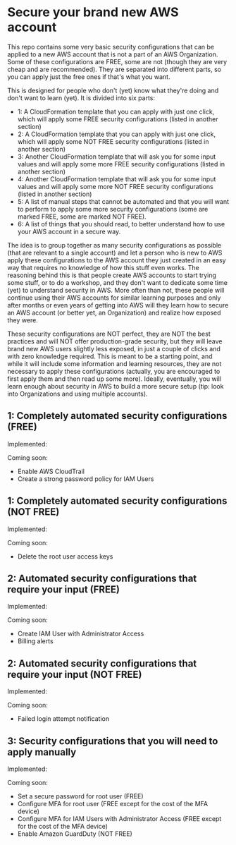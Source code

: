 # Secure your brand new AWS account

This repo contains some very basic security configurations that can be applied to a new AWS account that is not a part of an AWS Organization. Some of these configurations are FREE, some are not (though they are very cheap and are recommended). They are separated into different parts, so you can apply just the free ones if that's what you want.

This is designed for people who don't (yet) know what they're doing and don't want to learn (yet).
It is divided into six parts:
- 1: A CloudFormation template that you can apply with just one click, which will apply some FREE security configurations (listed in another section)
- 2: A CloudFormation template that you can apply with just one click, which will apply some NOT FREE security configurations (listed in another section)
- 3: Another CloudFormation template that will ask you for some input values and will apply some more FREE security configurations (listed in another section)
- 4: Another CloudFormation template that will ask you for some input values and will apply some more NOT FREE security configurations (listed in another section)
- 5: A list of manual steps that cannot be automated and that you will want to perform to apply some more security configurations (some are marked FREE, some are marked NOT FREE).
- 6: A list of things that you should read, to better understand how to use your AWS account in a secure way.

The idea is to group together as many security configurations as possible (that are relevant to a single account) and let a person who is new to AWS apply these configurations to the AWS account they just created in an easy way that requires no knowledge of how this stuff even works.
The reasoning behind this is that people create AWS accounts to start trying some stuff, or to do a workshop, and they don't want to dedicate some time (yet) to understand security in AWS. More often than not, these people will continue using their AWS accounts for similar learning purposes and only after months or even years of getting into AWS will they learn how to secure an AWS account (or better yet, an Organization) and realize how exposed they were.

These security configurations are NOT perfect, they are NOT the best practices and will NOT offer production-grade security, but they will leave brand new AWS users slightly less exposed, in just a couple of clicks and with zero knowledge required. This is meant to be a starting point, and while it will include some information and learning resources, they are not necessary to apply these configurations (actually, you are encouraged to first apply them and then read up some more). Ideally, eventually, you will learn enough about security in AWS to build a more secure setup (tip: look into Organizations and using multiple accounts).

## 1: Completely automated security configurations (FREE)

Implemented:

Coming soon:
- Enable AWS CloudTrail
- Create a strong password policy for IAM Users

## 1: Completely automated security configurations (NOT FREE)

Implemented:

Coming soon:
- Delete the root user access keys

## 2: Automated security configurations that require your input (FREE)

Implemented:

Coming soon:
- Create IAM User with Administrator Access
- Billing alerts

## 2: Automated security configurations that require your input (NOT FREE)

Implemented:

Coming soon:
- Failed login attempt notification

## 3: Security configurations that you will need to apply manually

Implemented:

Coming soon:
- Set a secure password for root user (FREE)
- Configure MFA for root user (FREE except for the cost of the MFA device)
- Configure MFA for IAM Users with Administrator Access (FREE except for the cost of the MFA device)
- Enable Amazon GuardDuty (NOT FREE)
